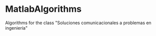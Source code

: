 # MatlabAlgorithms
Algorithms for the class "Soluciones comunicacionales a problemas en ingeniería"
